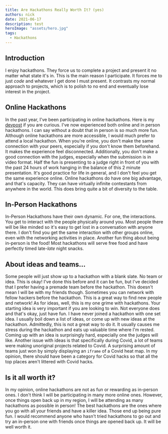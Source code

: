 ```yaml
---
title: Are Hackathons Really Worth It? (yes)
authors: nick
date: 2021-06-17
description: test
heroImage: "assets/hero.jpg"
tags:
  - Hackathons
---
```


## Introduction

I enjoy hackathons. They force us to complete a project and present it no matter what state it's in. This is the main reason I participate. It forces me to just *code* and whatever I get done I must present. It contrasts my normal approach to projects, which is to polish to no end and eventually lose interest in the project. 

## Online Hackathons

In the past year, I've been participating in online hackathons. Here is my [devpost](https://devpost.com/Green-Robot-Dev-Studios) if you are curious. I've now experienced both online and in person hackathons. I can say without a doubt that in person is so much more fun. Although online hackathons are more accessible, I would much prefer to attend a local hackathon. When you're online, you don't make the same connection with your peers, especially if you don't know them beforehand. It makes the experience feel disconnected. Additionally, you don't make a good connection with the judges, especially when the submission is in video format. Half the fun is presenting to a judge right in front of you with the past 24 hours of work hanging in the balance of this 2 minute presentation. It's good practice for life in general, and I don't feel you get the same experience online. Online hackathons do have one big advantage, and that's capacity. They can have virtually infinite contestants from anywhere in the world. This does bring quite a bit of diversity to the table.

## In-Person Hackathons

In-Person Hackathons have their own dynamic. For one, the interactions. You get to interact with the people physically around you. Most people there will be like minded so it's easy to get lost in a conversation with anyone there. I don't find you get the same interaction with other groups online, even with the networking activities in place. Another fun thing about being in-person is the food! Most hackathons will serve free food and have perfectly timed late-*late* night snacks.

## About ideas and teams...

Some people will just show up to a hackathon with a blank slate. No team or idea. This is okay! I've done this before and it can be fun, but I've decided that I prefer having a premade team before the hackathon. This doesn't mean I will be with my friends though. Sometimes you can network with fellow hackers before the hackathon. This is a great way to find new people and network! As for ideas, well, this is my one grime with hackathons. Your starting idea is very important if you are looking to win. Not everyone does and that's okay, just have fun. I have never joined a hackathon with one set idea. I usually boil down a list of ideas, or come up with new ideas at the hackathon. Admittedly, this is not a great way to do it. It usually causes me stress during the hackathon and eats up valuable time where I'm rested. Coming up with an idea is surprisingly hard, especially one the judges will like. Another issue with ideas is that specifically during Covid, a lot of teams were making unoriginal projects related to Covid. A surprising amount of teams just won by simply displaying an `iframe` of a Covid heat map. In my opinion, there should have been a category for Covid hacks so that all the top places aren't littered with Covid hacks.  

## Is it all worth it?

In my opinion, online hackathons are not as fun or rewarding as in-person ones. I don't think I will be participating in many more online ones. However, once things open back up in my region, I will be attending as many hackathons as possible in person! The best hackathons are the ones where you go with all your friends and have a killer idea. Those end up being pure fun. I would recommend anyone who hasn't tried hackathons to go out and try an in-person one with friends once things are opened back up. It will be well worth it.